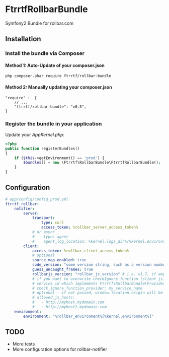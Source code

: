 FtrrtfRollbarBundle
===================

Symfony2 Bundle for rollbar.com

## Installation

### Install the bundle via Composer

#### Method 1: Auto-Update of your composer.json

    php composer.phar require ftrrtf/rollbar-bundle

#### Method 2: Manually updating your composer.json

    "require" :  {
        // ...
        "ftrrtf/rollbar-bundle": "v0.5",
    }

### Register the bundle in your application

Update your *AppKernel.php*:

``` php
<?php
public function registerBundles()
{
    if ($this->getEnvironment() == 'prod') {
        $bundles[] = new \Ftrrtf\RollbarBundle\FtrrtfRollbarBundle();
    }
}
```


## Configuration


```yaml
# app/config/config_prod.yml
ftrrtf_rollbar:
    notifier:
        server:
            transport:
                type: curl
                access_token: %rollbar_server_access_token%           
            # or async
            #    type: agent
            #    agent_log_location: %kernel.logs_dir%/%kernel.environment%.rollbar
        client:
            access_token: %rollbar_client_access_token%
            # optional 
            source_map_enabled: true
            code_version: "some version string, such as a version number or git sha"
            guess_uncaught_frames: true
            rollbarjs_version: "rollbar_js_version" # i.e. v1.7, if empty then the newest available version (v1.x) will be used
            # if you want to overwrite checkIgnore function (client js), you have to deliver
            # service id which implements Ftrrtf\RollbarBundle\Provider\CheckIgnoreFunctionProviderInterface
            # check_ignore_function_provider: my_service_name
            # optional - if not passed, window.location.origin will be only allowed host
            # allowed_js_hosts:
            #   - http://myhost.mydomain.com
            #   - http://myhost2.mydomain.com
    environment:
        environment: "%rollbar_environment%[%kernel.environment%]"
```

## TODO

 * More tests
 * More configuration options for rollbar-notifier
